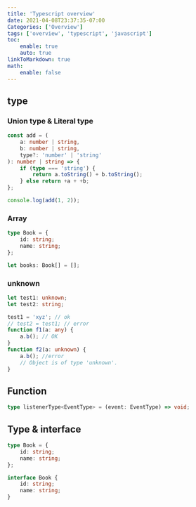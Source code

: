 ```yaml
---
title: 'Typescript overview'
date: 2021-04-08T23:37:35-07:00
Categories: ['Overview']
tags: ['overview', 'typescript', 'javascript']
toc:
    enable: true
    auto: true
linkToMarkdown: true
math:
    enable: false
---
```


## type

### Union type & Literal type

```ts
const add = (
    a: number | string,
    b: number | string,
    type?: 'number' | 'string'
): number | string => {
    if (type === 'string') {
        return a.toString() + b.toString();
    } else return +a + +b;
};

console.log(add(1, 2));
```

### Array

```ts
type Book = {
    id: string;
    name: string;
};

let books: Book[] = [];
```

### unknown

```ts
let test1: unknown;
let test2: string;

test1 = 'xyz'; // ok
// test2 = test1; // error
function f1(a: any) {
    a.b(); // OK
}
function f2(a: unknown) {
    a.b(); //error
    // Object is of type 'unknown'.
}
```

## Function

```ts
type listenerType<EventType> = (event: EventType) => void;
```

## Type & interface

```ts
type Book = {
    id: string;
    name: string;
};

interface Book {
    id: string;
    name: string;
}
```
